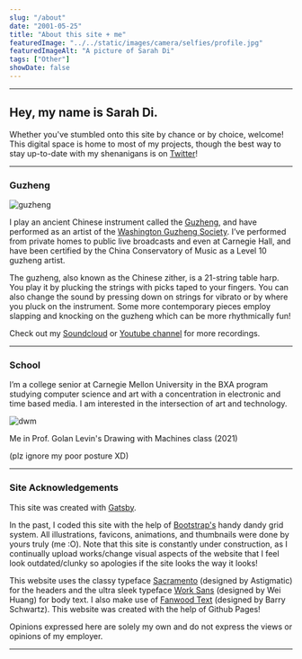 ```yaml
---
slug: "/about"
date: "2001-05-25"
title: "About this site + me"
featuredImage: "../../static/images/camera/selfies/profile.jpg"
featuredImageAlt: "A picture of Sarah Di"
tags: ["Other"]
showDate: false
---
```

---
## Hey, my name is Sarah Di. 

Whether you've stumbled onto this site by chance or by choice, welcome! This digital space is home to most of my projects, though the best way to stay up-to-date with my shenanigans is on [Twitter](https://twitter.com/difriendlygrape)!

---
### Guzheng

![guzheng](../images/camera/selfies/guzheng.jpg)

I play an ancient Chinese instrument called the [Guzheng](https://en.wikipedia.org/wiki/Guzheng), and have performed as an artist of the [Washington Guzheng Society](http://guzhengusa.org/). I’ve performed from private homes to public live broadcasts and even at Carnegie Hall, and have been certified by the China Conservatory of Music as a Level 10 guzheng artist.

The guzheng, also known as the Chinese zither, is a 21-string table harp. You play it by plucking the strings with picks taped to your fingers. You can also change the sound by pressing down on strings for vibrato or by where you pluck on the instrument. Some more contemporary pieces employ slapping and knocking on the guzheng which can be more rhythmically fun!

Check out my [Soundcloud](https://soundcloud.com/sarahdi) or [Youtube channel](https://www.youtube.com/channel/UC1UFKXagIJY3S_jjYjXxJqg) for more recordings.

---
### School

I’m a college senior at Carnegie Mellon University in the BXA program studying computer science and art with a concentration in electronic and time based media. I am interested in the intersection of art and technology.

![dwm](../images/camera/selfies/dwm.jpg)

Me in Prof. Golan Levin's Drawing with Machines class (2021) 

(plz ignore my poor posture XD)

---
### Site Acknowledgements

This site was created with [Gatsby](https://www.gatsbyjs.com/).

In the past, I coded this site with the help of [Bootstrap's](https://getbootstrap.com/) handy dandy grid system. All illustrations, favicons, animations, and thumbnails were done by yours truly (me :O). Note that this site is constantly under construction, as I continually upload works/change visual aspects of the website that I feel look outdated/clunky so apologies if the site looks the way it looks!

This website uses the classy typeface [Sacramento](https://fonts.google.com/specimen/Sacramento?preview.text=Sarah%20Di&preview.text_type=custom#standard-styles) (designed by Astigmatic) for the headers and the ultra sleek typeface [Work Sans](https://fonts.google.com/specimen/Work+Sans?selection.family=Open+Sans&slant=1&width=3) (designed by Wei Huang) for body text. I also make use of [Fanwood Text](https://fonts.google.com/specimen/Fanwood+Text?preview.text=abcdefghijklmnopqrstuvwxyz&preview.text_type=custom#glyphs) (designed by Barry Schwartz). This website was created with the help of Github Pages!
        
Opinions expressed here are solely my own and do not express the views or opinions of my employer.

---
